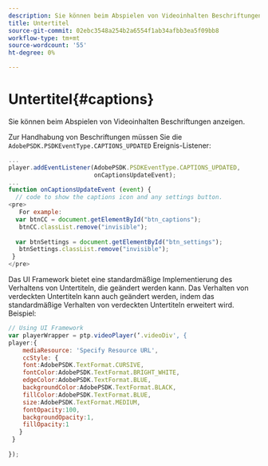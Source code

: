 ```yaml
---
description: Sie können beim Abspielen von Videoinhalten Beschriftungen anzeigen.
title: Untertitel
source-git-commit: 02ebc3548a254b2a6554f1ab34afbb3ea5f09bb8
workflow-type: tm+mt
source-wordcount: '55'
ht-degree: 0%

---
```


# Untertitel{#captions}

Sie können beim Abspielen von Videoinhalten Beschriftungen anzeigen.

Zur Handhabung von Beschriftungen müssen Sie die `AdobePSDK.PSDKEventType.CAPTIONS_UPDATED` Ereignis-Listener:

```js
... 
player.addEventListener(AdobePSDK.PSDKEventType.CAPTIONS_UPDATED,  
                        onCaptionsUpdateEvent); 
... 
function onCaptionsUpdateEvent (event) { 
  // code to show the captions icon and any settings button. 
<pre>
   For example: 
  var btnCC = document.getElementById("btn_captions"); 
   btnCC.classList.remove("invisible"); 
   
  var btnSettings = document.getElementById("btn_settings"); 
   btnSettings.classList.remove("invisible"); 
 } 
</pre>
```

Das UI Framework bietet eine standardmäßige Implementierung des Verhaltens von Untertiteln, die geändert werden kann. Das Verhalten von verdeckten Untertiteln kann auch geändert werden, indem das standardmäßige Verhalten von verdeckten Untertiteln erweitert wird. Beispiel:

```js
// Using UI Framework 
var playerWrapper = ptp.videoPlayer(‘.videoDiv', { 
player:{ 
    mediaResource: 'Specify Resource URL', 
    ccStyle: { 
    font:AdobePSDK.TextFormat.CURSIVE, 
    fontColor:AdobePSDK.TextFormat.BRIGHT_WHITE, 
    edgeColor:AdobePSDK.TextFormat.BLUE, 
    backgroundColor:AdobePSDK.TextFormat.BLACK, 
    fillColor:AdobePSDK.TextFormat.BLUE, 
    size:AdobePSDK.TextFormat.MEDIUM, 
    fontOpacity:100, 
    backgroundOpacity:1, 
    fillOpacity:1 
   } 
 } 
 
}); 
```
